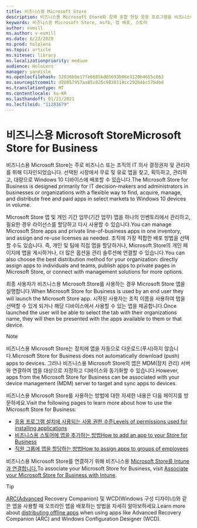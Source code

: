 ```yaml
---
title: 비즈니스용 Microsoft Store
description: 비즈니스용 Microsoft Store와 함께 혼합 현실 응용 프로그램을 비즈니스에 게시하는 방법을 배워야 합니다.
keywords: 비즈니스용 Microsoft Store, msfb, 앱 배포, 스토어
author: evmill
ms.author: v-evmill
ms.date: 6/22/2020
ms.prod: hololens
ms.topic: article
ms.sitesec: library
ms.localizationpriority: medium
audience: HoloLens
manager: yannisle
ms.openlocfilehash: 52036b9e17fe6685bd05693b06e3120b4655c863
ms.sourcegitcommit: d20057957aa05c025c9838119cc29264bc57b4bd
ms.translationtype: MT
ms.contentlocale: ko-KR
ms.lasthandoff: 01/21/2021
ms.locfileid: "11283679"
---
```

# <span data-ttu-id="06110-104">비즈니스용 Microsoft Store</span><span class="sxs-lookup"><span data-stu-id="06110-104">Microsoft Store for Business</span></span>

<span data-ttu-id="06110-105">비즈니스용 Microsoft Store는 주로 비즈니스 또는 조직의 IT 의사 결정권자 및 관리자를 위해 디자인되었습니다. 선택된 시장에서 무료 및 유료 앱을 찾고, 획득하고, 관리하고, 대량으로 Windows 10 디바이스에 배포할 수 있습니다.</span><span class="sxs-lookup"><span data-stu-id="06110-105">The Microsoft Store for Business is designed primarily for IT decision-makers and administrators in businesses or organizations with a flexible way to find, acquire, manage, and distribute free and paid apps in select markets to Windows 10 devices in volume.</span></span> 

<span data-ttu-id="06110-106">Microsoft Store 앱 및 개인 기간 업무(기간 업무) 앱을 하나의 인벤토리에서 관리하고, 필요한 경우 라이선스를 할당하고 다시 사용할 수 있습니다.</span><span class="sxs-lookup"><span data-stu-id="06110-106">You can manage Microsoft Store apps and private line-of-business apps in one inventory, and assign and re-use licenses as needed.</span></span> <span data-ttu-id="06110-107">조직에 가장 적합한 배포 방법을 선택할 수도 있습니다. 즉, 개인 및 팀에 직접 앱을 할당하거나, Microsoft Store의 개인 페이지에 앱을 게시하거나, 더 많은 옵션을 관리 솔루션에 연결할 수 있습니다.</span><span class="sxs-lookup"><span data-stu-id="06110-107">You can also choose the best distribution method for your organization: directly assign apps to individuals and teams, publish apps to private pages in Microsoft Store, or connect with management solutions for more options.</span></span>

<span data-ttu-id="06110-108">최종 사용자가 비즈니스용 Microsoft Store를 사용하는 경우 Microsoft Store 앱을 실행합니다.</span><span class="sxs-lookup"><span data-stu-id="06110-108">When Microsoft Store for Business is used by an end user they will launch the Microsoft Store app.</span></span> <span data-ttu-id="06110-109">시작된 사용자는 조직 이름을 사용하여 탭을 선택할 수 있게 되거나 해당 디바이스에서 사용할 수 있는 앱을 제공합니다.</span><span class="sxs-lookup"><span data-stu-id="06110-109">Once launched the user will be able to select the tab with their organizations name, they will then be presented with the apps available to them or that device.</span></span>

> [!Note] 
> <span data-ttu-id="06110-110">비즈니스용 Microsoft Store는 장치에 앱을 자동으로 다운로드(푸시)하지 않습니다.</span><span class="sxs-lookup"><span data-stu-id="06110-110">Microsoft Store for Business does not automatically download (push) apps to devices.</span></span> <span data-ttu-id="06110-111">그러나 비즈니스용 Microsoft Store의 앱은 MDM(장치 관리) 서버와 연결하여 앱을 대상으로 지정하고 디바이스와 동기화할 수 있습니다.</span><span class="sxs-lookup"><span data-stu-id="06110-111">However, apps from the Microsoft Store for Business can be associated with your device management (MDM) server to target and sync apps to devices.</span></span>

<span data-ttu-id="06110-112">비즈니스용 Microsoft Store를 사용하는 방법에 대한 자세한 내용은 다음 페이지를 방문하세요.</span><span class="sxs-lookup"><span data-stu-id="06110-112">Visit the following pages to learn more about how to use the Microsoft Store for Business:</span></span>
* [<span data-ttu-id="06110-113">응용 프로그램 설치에 사용되는 사용 권한 수준</span><span class="sxs-lookup"><span data-stu-id="06110-113">Levels of permissions used for installing applications</span></span>](https://docs.microsoft.com/mem/intune/configuration/device-restrictions-windows-holographic#app-store)
* [<span data-ttu-id="06110-114">비즈니스용 스토어에 앱을 추가하는 방법</span><span class="sxs-lookup"><span data-stu-id="06110-114">How to add an app to your Store for Business</span></span>](https://docs.microsoft.com/mem/intune/apps/store-apps-windows)
* [<span data-ttu-id="06110-115">직원 그룹에 앱을 할당하는 방법</span><span class="sxs-lookup"><span data-stu-id="06110-115">How to assign apps to groups of employees</span></span>](https://docs.microsoft.com/mem/intune/apps/windows-store-for-business)

<span data-ttu-id="06110-116">비즈니스용 Microsoft Store를 연결하기 위해 비즈니스용 [Microsoft Store를 Intune과 연결합니다.](https://docs.microsoft.com/mem/intune/apps/windows-store-for-business#associate-your-microsoft-store-for-business-account-with-intune)</span><span class="sxs-lookup"><span data-stu-id="06110-116">To associate your Microsoft Store for Business, visit [Associate your Microsoft Store for Business with Intune](https://docs.microsoft.com/mem/intune/apps/windows-store-for-business#associate-your-microsoft-store-for-business-account-with-intune).</span></span>

> [!Tip] 
> <span data-ttu-id="06110-117">[ARC(Advanced](https://docs.microsoft.com/microsoft-store/distribute-offline-apps) Recovery Companion) 및 WCD(Windows 구성 디자이너)와 같은 앱을 사용할 때 오프라인 앱을 배포하는 방법을 자세히 알아보하세요.</span><span class="sxs-lookup"><span data-stu-id="06110-117">Learn more about [distributing offline apps](https://docs.microsoft.com/microsoft-store/distribute-offline-apps) when using apps like Advanced Recovery Companion (ARC) and Windows Configuration Designer (WCD).</span></span>
